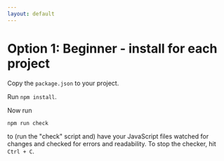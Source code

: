 ```yaml
---
layout: default
---
```


# Option 1: Beginner - install for each project

Copy the `package.json` to your project.

Run `npm install`.

Now run

```
npm run check
```

to (run the "check" script and) have your JavaScript files watched for changes and checked for errors and readability. To stop the checker, hit `Ctrl + C`.
